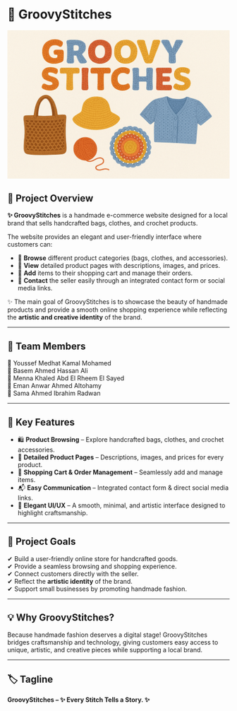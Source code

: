 # 🧵 GroovyStitches

![GroovyStitches Banner](Groovy-Stitches.png) <!-- Replace with your project banner if you have one -->

## 📌 Project Overview  
**✨ GroovyStitches** is a handmade e-commerce website designed for a local brand that sells handcrafted bags, clothes, and crochet products.  

The website provides an elegant and user-friendly interface where customers can:  
- 👜 **Browse** different product categories (bags, clothes, and accessories).  
- 📄 **View** detailed product pages with descriptions, images, and prices.  
- 🛒 **Add** items to their shopping cart and manage their orders.  
- 📩 **Contact** the seller easily through an integrated contact form or social media links.  

✨ The main goal of GroovyStitches is to showcase the beauty of handmade products and provide a smooth online shopping experience while reflecting the **artistic and creative identity** of the brand.  

---

## 👥 Team Members  
🔹 Youssef Medhat Kamal Mohamed  
🔹 Basem Ahmed Hassan Ali  
🔹 Menna Khaled Abd El Rheem El Sayed  
🔹 Eman Anwar Ahmed Altohamy  
🔹 Sama Ahmed Ibrahim Radwan 

---

## 🔑 Key Features  
- 🛍️ **Product Browsing** – Explore handcrafted bags, clothes, and crochet accessories.  
- 📖 **Detailed Product Pages** – Descriptions, images, and prices for every product.  
- 🛒 **Shopping Cart & Order Management** – Seamlessly add and manage items.  
- 📬 **Easy Communication** – Integrated contact form & direct social media links.  
- 🎨 **Elegant UI/UX** – A smooth, minimal, and artistic interface designed to highlight craftsmanship.  

---

## 🎯 Project Goals  
✔ Build a user-friendly online store for handcrafted goods.  
✔ Provide a seamless browsing and shopping experience.  
✔ Connect customers directly with the seller.  
✔ Reflect the **artistic identity** of the brand.  
✔ Support small businesses by promoting handmade fashion.  

---

## 💡 Why GroovyStitches?  
Because handmade fashion deserves a digital stage! GroovyStitches bridges craftsmanship and technology, giving customers easy access to unique, artistic, and creative pieces while supporting a local brand.  

---

## 🏷️ Tagline  
**GroovyStitches – ✨ Every Stitch Tells a Story. ✨**  
